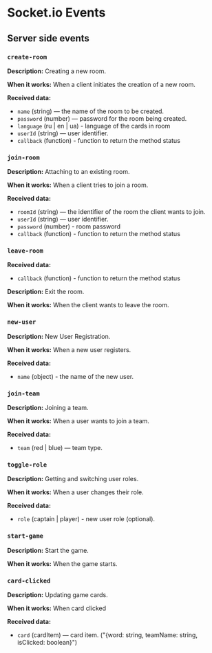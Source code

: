 

# Socket.io Events

## Server side events

### `create-room`

**Description:**
Creating a new room.

**When it works:**
When a client initiates the creation of a new room.

**Received data:**
- `name` (string) — the name of the room to be created.
- `password` (number) — password for the room being created.
- `language` (ru | en | ua) - language of the cards in room
- `userId` (string) — user identifier.
- `callback` (function) - function to return the method status


### `join-room`

**Description:**
Attaching to an existing room.

**When it works:**
When a client tries to join a room.

**Received data:**
- `roomId` (string) — the identifier of the room the client wants to join.
- `userId` (string) — user identifier.
- `password` (number) - room password
- `callback` (function) - function to return the method status


### `leave-room`

**Received data:**
- `callback` (function) - function to return the method status

**Description:**
Exit the room.

**When it works:**
When the client wants to leave the room.

<!-- ### `get-cards`

**Description:**
Getting a list of cards.

**When it works:**
When a client requests a list of cards.

**Received data:**
- `roomId` (string) - room identifier.
- `wordSetType` (ru | en | ua) — dictionary type. -->


### `new-user`

**Description:**
New User Registration.

**When it works:**
When a new user registers.

**Received data:**
- `name` (object) - the name of the new user.

### `join-team`

**Description:**
Joining a team.

**When it works:**
When a user wants to join a team.

**Received data:**
- `team` (red | blue) — team type.


### `toggle-role`

**Description:**
Getting and switching user roles.

**When it works:**
When a user changes their role.

**Received data:**
- `role` (captain | player) - new user role (optional).


### `start-game`

**Description:**
Start the game.

**When it works:**
When the game starts.


### `card-clicked`
**Description:**
Updating game cards.

**When it works:**
When card clicked

**Received data:**
- `card` (cardItem) — card item. ("{word: string, teamName: string, isClicked: boolean}")